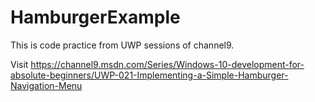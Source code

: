 # HamburgerExample

This is code practice from UWP sessions of channel9. 

Visit https://channel9.msdn.com/Series/Windows-10-development-for-absolute-beginners/UWP-021-Implementing-a-Simple-Hamburger-Navigation-Menu
